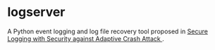 # logserver

 A Python event logging and log file recovery tool proposed in [Secure Logging with Security against Adaptive Crash Attack ]. 



[//]: # (These are reference links used in the body of this note and get stripped out when the markdown processor does its job. There is no need to format nicely because it shouldn't be seen. Thanks SO - http://stackoverflow.com/questions/4823468/store-comments-in-markdown-syntax)


   [Secure Logging with Security against Adaptive Crash Attack ]: https://arxiv.org/pdf/1910.14169.pdf
